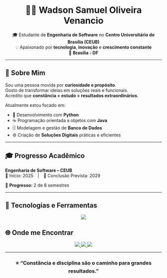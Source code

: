 <h1 align="center">👨‍💻 Wadson Samuel Oliveira Venancio</h1>

<p align="center">
  🎓 Estudante de <b>Engenharia de Software</b> no <b>Centro Universitário de Brasília (CEUB)</b><br>
  💡 Apaixonado por <b>tecnologia</b>, <b>inovação</b> e <b>crescimento constante</b><br>
  📍 <b>Brasília - DF</b>
</p>

---

## 🚀 Sobre Mim  
Sou uma pessoa movida por **curiosidade e propósito**.  
Gosto de transformar ideias em soluções reais e funcionais.  
Acredito que **constância + estudo = resultados extraordinários**.  

Atualmente estou focado em:  
- 🐍 Desenvolvimento com **Python**  
- ☕ Programação orientada a objetos com **Java**  
- 🗄️ Modelagem e gestão de **Banco de Dados**  
- ⚙️ Criação de **Soluções Digitais** práticas e eficientes  

---

## 🎓 Progresso Acadêmico  
**Engenharia de Software – CEUB**  
📅 Início: 2025 | 🎯 Conclusão Prevista: 2029  

🧭 **Progresso:** 2 de 8 semestres  
<p align="center">
</p>

---

## 🧠 Tecnologias e Ferramentas  
<p align="center">
  <img src="https://skillicons.dev/icons?i=python,java,mysql,github" />
</p>

## 🌐 Onde me Encontrar  
<p align="center">
  <a href="https://github.com/wadsonsamuelov" target="_blank">
    <img src="https://img.shields.io/badge/GitHub-0D1117?style=for-the-badge&logo=github&logoColor=white"/>
  </a>
  <a href="https://www.linkedin.com/in/wadson-samuel-oliveira-venancio/" target="_blank">
    <img src="https://img.shields.io/badge/LinkedIn-1E90FF?style=for-the-badge&logo=linkedin&logoColor=white"/>
  </a>
  <a href="mailto:wadsonsamuel.wrk19@gmail.com" target="_blank">
    <img src="https://img.shields.io/badge/Email-6A5ACD?style=for-the-badge&logo=gmail&logoColor=white"/>
  </a>
</p>

---

<h3 align="center">⭐ “Constância e disciplina são o caminho para grandes resultados.”</h3>
